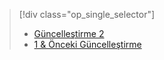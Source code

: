 > [!div class="op_single_selector"]
> * [Güncelleştirme 2](../articles/storsimple/storsimple-manage-jobs-u2.md)
> * [1 & Önceki Güncelleştirme](../articles/storsimple/storsimple-manage-jobs.md)
> 
> 

